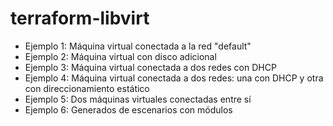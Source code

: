 # terraform-libvirt

* Ejemplo 1: Máquina virtual conectada a la red "default"
* Ejemplo 2: Máquina virtual con disco adicional
* Ejemplo 3: Máquina virtual conectada a dos redes con DHCP
* Ejemplo 4: Máquina virtual conectada a dos redes: una con DHCP y otra con direccionamiento estático
* Ejemplo 5: Dos máquinas virtuales conectadas entre sí
* Ejemplo 6: Generados de escenarios con módulos